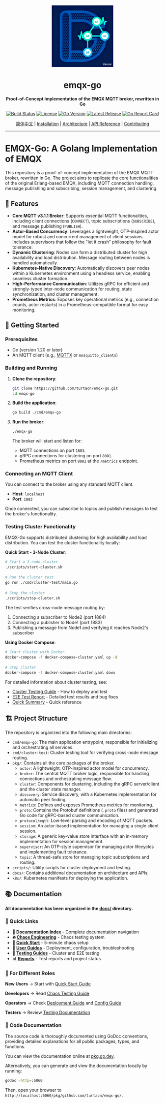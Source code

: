 <p align="center">
  <img src="logo.png" alt="emqx-go Logo" width="200" height="200">
</p>

<h1 align="center">emqx-go</h1>

<p align="center">
  <strong>Proof-of-Concept Implementation of the EMQX MQTT broker, rewritten in Go</strong>
</p>

<p align="center">
  <a href="https://github.com/turtacn/emqx-go/actions"><img src="https://img.shields.io/github/actions/workflow/status/turtacn/emqx-go/ci.yml?branch=main" alt="Build Status"></a>
  <a href="https://github.com/turtacn/emqx-go/blob/main/LICENSE"><img src="https://img.shields.io/badge/License-Apache%202.0-blue.svg" alt="License"></a>
  <a href="https://golang.org/"><img src="https://img.shields.io/badge/Go-1.21+-blue.svg" alt="Go Version"></a>
  <a href="https://github.com/turtacn/emqx-go/releases"><img src="https://img.shields.io/github/v/release/turtacn/emqx-go" alt="Latest Release"></a>
  <a href="https://goreportcard.com/report/github.com/turtacn/emqx-go"><img src="https://goreportcard.com/badge/github.com/turtacn/emqx-go" alt="Go Report Card"></a>
</p>

<p align="center">
  <a href="README-zh.md">简体中文</a> |
  <a href="#installation">Installation</a> |
  <a href="docs/architecture.md">Architecture</a> |
  <a href="docs/apis.md">API Reference</a> |
  <a href="#contributing">Contributing</a>
</p>

---

# EMQX-Go: A Golang Implementation of EMQX

This repository is a proof-of-concept implementation of the EMQX MQTT broker, rewritten in Go. The project aims to replicate the core functionalities of the original Erlang-based EMQX, including MQTT connection handling, message publishing and subscribing, session management, and clustering.

## 🌟 Features

*   **Core MQTT v3.1.1 Broker**: Supports essential MQTT functionalities, including client connections (`CONNECT`), topic subscriptions (`SUBSCRIBE`), and message publishing (`PUBLISH`).
*   **Actor-Based Concurrency**: Leverages a lightweight, OTP-inspired actor model for robust and concurrent management of client sessions. Includes supervisors that follow the "let it crash" philosophy for fault tolerance.
*   **Dynamic Clustering**: Nodes can form a distributed cluster for high availability and load distribution. Message routing between nodes is handled automatically.
*   **Kubernetes-Native Discovery**: Automatically discovers peer nodes within a Kubernetes environment using a headless service, enabling seamless cluster formation.
*   **High-Performance Communication**: Utilizes gRPC for efficient and strongly-typed inter-node communication for routing, state synchronization, and cluster management.
*   **Prometheus Metrics**: Exposes key operational metrics (e.g., connection counts, actor restarts) in a Prometheus-compatible format for easy monitoring.

## 🚀 Getting Started


### Prerequisites

*   Go (version 1.20 or later)
*   An MQTT client (e.g., [MQTTX](https://mqttx.app/) or `mosquitto_clients`)

### Building and Running

1.  **Clone the repository**:
    ```sh
    git clone https://github.com/turtacn/emqx-go.git
    cd emqx-go
    ```

2.  **Build the application**:
    ```sh
    go build ./cmd/emqx-go
    ```

3.  **Run the broker**:
    ```sh
    ./emqx-go
    ```
    The broker will start and listen for:
    *   MQTT connections on port `1883`.
    *   gRPC connections for clustering on port `8081`.
    *   Prometheus metrics on port `8082` at the `/metrics` endpoint.

### Connecting an MQTT Client

You can connect to the broker using any standard MQTT client.

*   **Host**: `localhost`
*   **Port**: `1883`

Once connected, you can subscribe to topics and publish messages to test the broker's functionality.

### Testing Cluster Functionality

EMQX-Go supports distributed clustering for high availability and load distribution. You can test the cluster functionality locally:

**Quick Start - 3-Node Cluster**:

```sh
# Start a 3-node cluster
./scripts/start-cluster.sh

# Run the cluster test
go run ./cmd/cluster-test/main.go

# Stop the cluster
./scripts/stop-cluster.sh
```

The test verifies cross-node message routing by:
1. Connecting a subscriber to Node2 (port 1884)
2. Connecting a publisher to Node1 (port 1883)
3. Publishing a message from Node1 and verifying it reaches Node2's subscriber

**Using Docker Compose**:

```sh
# Start cluster with Docker
docker-compose -f docker-compose-cluster.yaml up -d

# Stop cluster
docker-compose -f docker-compose-cluster.yaml down
```

For detailed information about cluster testing, see:
- [Cluster Testing Guide](docs/testing/CLUSTER_TESTING_GUIDE.md) - How to deploy and test
- [E2E Test Report](docs/testing/CLUSTER_E2E_TEST_REPORT.md) - Detailed test results and bug fixes
- [Quick Summary](docs/testing/CLUSTER_TEST_SUMMARY.md) - Quick reference

## 🏗️ Project Structure

The repository is organized into the following main directories:

*   `cmd/emqx-go`: The main application entrypoint, responsible for initializing and orchestrating all services.
*   `cmd/cluster-test`: Cluster testing tool for verifying cross-node message routing.
*   `pkg/`: Contains all the core packages of the broker.
    *   `actor`: A lightweight, OTP-inspired actor model for concurrency.
    *   `broker`: The central MQTT broker logic, responsible for handling connections and orchestrating message flow.
    *   `cluster`: Components for clustering, including the gRPC server/client and the cluster state manager.
    *   `discovery`: Service discovery, with a Kubernetes implementation for automatic peer finding.
    *   `metrics`: Defines and exposes Prometheus metrics for monitoring.
    *   `proto`: Contains the Protobuf definitions (`.proto` files) and generated Go code for gRPC-based cluster communication.
    *   `protocol/mqtt`: Low-level parsing and encoding of MQTT packets.
    *   `session`: An actor-based implementation for managing a single client session.
    *   `storage`: A generic key-value store interface with an in-memory implementation for session management.
    *   `supervisor`: An OTP-style supervisor for managing actor lifecycles and implementing fault tolerance.
    *   `topic`: A thread-safe store for managing topic subscriptions and routing.
*   `scripts/`: Utility scripts for cluster deployment and testing.
*   `docs/`: Contains additional documentation on architecture and APIs.
*   `k8s/`: Kubernetes manifests for deploying the application.

## 📚 Documentation

**All documentation has been organized in the [docs/](docs/) directory.**

### 📂 Quick Links

- **📖 [Documentation Index](docs/README.md)** - Complete documentation navigation
- **🔥 [Chaos Engineering](docs/chaos/CHAOS_README.md)** - Chaos testing system
- **🚀 [Quick Start](docs/chaos/QUICKSTART.md)** - 5-minute chaos setup
- **📖 [User Guides](docs/guides/)** - Deployment, configuration, troubleshooting
- **🧪 [Testing Guides](docs/testing/)** - Cluster and E2E testing
- **📊 [Reports](docs/reports/)** - Test reports and project status

### 🎯 For Different Roles

**New Users** → Start with [Quick Start Guide](docs/chaos/QUICKSTART.md)

**Developers** → Read [Chaos Testing Guide](docs/chaos/CHAOS_TESTING_GUIDE.md)

**Operators** → Check [Deployment Guide](docs/guides/DEPLOYMENT.md) and [Config Guide](docs/guides/CONFIG_GUIDE.md)

**Testers** → Review [Testing Documentation](docs/testing/)

### 📖 Code Documentation

The source code is thoroughly documented using GoDoc conventions, providing detailed explanations for all public packages, types, and functions.

You can view the documentation online at [pkg.go.dev](https://pkg.go.dev/github.com/turtacn/emqx-go).

Alternatively, you can generate and view the documentation locally by running:

```sh
godoc -http=:6060
```

Then, open your browser to `http://localhost:6060/pkg/github.com/turtacn/emqx-go/`.
